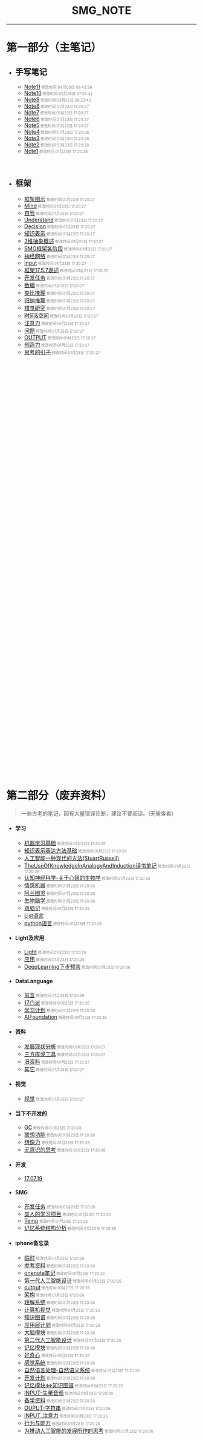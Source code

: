 #  <center>SMG_NOTE</center>

***

# 第一部分（主笔记）

- ## 手写笔记

  - [Note11](手写笔记/Note11.md)<font size="1" color="#888888"> 修改时间:04月03日 09:43:56</font>
  - [Note10](手写笔记/Note10.md)<font size="1" color="#888888"> 修改时间:02月05日 07:54:42</font>
  - [Note9](手写笔记/Note9.md)<font size="1" color="#888888"> 修改时间:03月22日 08:23:40</font>
  - [Note8](手写笔记/Note8.md)<font size="1" color="#888888"> 修改时间:01月23日 17:20:27</font>
  - [Note7](手写笔记/Note7.md)<font size="1" color="#888888"> 修改时间:01月23日 17:20:27</font>
  - [Note6](手写笔记/Note6.md)<font size="1" color="#888888"> 修改时间:01月23日 17:20:27</font>
  - [Note5](手写笔记/Note5.md)<font size="1" color="#888888"> 修改时间:01月23日 17:20:27</font>
  - [Note4](手写笔记/Note4.md)<font size="1" color="#888888"> 修改时间:01月23日 17:20:26</font>
  - [Note3](手写笔记/Note3.md)<font size="1" color="#888888"> 修改时间:01月23日 17:20:26</font>
  - [Note2](手写笔记/Note2.md)<font size="1" color="#888888"> 修改时间:01月23日 17:20:26</font>
  - [Note1](手写笔记/Note1.md)<font size="1" color="#888888"> 修改时间:01月23日 17:20:26</font>

  ​

- ## 框架

  * [框架图示](框架/框架图示.md)<font size="1" color="#888888"> 修改时间:01月23日 17:20:27</font>
  * [Mind](框架/Mind.md)<font size="1" color="#888888"> 修改时间:01月23日 17:20:27</font>
  * [自我](框架/自我.md)<font size="1" color="#888888"> 修改时间:01月23日 17:20:27</font>
  * [Understand](框架/Understand.md)<font size="1" color="#888888"> 修改时间:01月23日 17:20:27</font>
  * [Decision](框架/Decision.md)<font size="1" color="#888888"> 修改时间:01月23日 17:20:27</font>
  * [知识表示](框架/知识表示.md)<font size="1" color="#888888"> 修改时间:01月23日 17:20:27</font>
  * [3维抽象概述](框架/3维抽象概述.md)<font size="1" color="#888888"> 修改时间:01月23日 17:20:27</font>
  * [SMG框架各阶段](框架/SMG框架各阶段.md)<font size="1" color="#888888"> 修改时间:01月23日 17:20:27</font>
  * [神经网络](框架/神经网络.md)<font size="1" color="#888888"> 修改时间:01月23日 17:20:27</font>
  * [Input](框架/Input.md)<font size="1" color="#888888"> 修改时间:01月23日 17:20:27</font>
  * [框架17.5.7表述](框架/框架17.5.7表述.md)<font size="1" color="#888888"> 修改时间:01月23日 17:20:27</font>
  * [开发任务](框架/开发任务.md)<font size="1" color="#888888"> 修改时间:01月23日 17:20:27</font>
  * [数据](框架/数据.md)<font size="1" color="#888888"> 修改时间:01月23日 17:20:27</font>
  * [类比推理](框架/类比推理.md)<font size="1" color="#888888"> 修改时间:01月23日 17:20:27</font>
  * [归纳推理](框架/归纳推理.md)<font size="1" color="#888888"> 修改时间:01月23日 17:20:27</font>
  * [错觉研究](框架/错觉研究.md)<font size="1" color="#888888"> 修改时间:01月23日 17:20:27</font>
  * [时间&空间](框架/时间&空间.md)<font size="1" color="#888888"> 修改时间:01月23日 17:20:27</font>
  * [注意力](框架/注意力.md)<font size="1" color="#888888"> 修改时间:01月23日 17:20:27</font>
  * [问题](框架/问题.md)<font size="1" color="#888888"> 修改时间:01月23日 17:20:27</font>
  * [OUTPUT](框架/OUTPUT.md)<font size="1" color="#888888"> 修改时间:01月23日 17:20:27</font>
  * [创造力](框架/创造力.md)<font size="1" color="#888888"> 修改时间:01月23日 17:20:27</font>
  * [思考的引子](框架/思考的引子.md)<font size="1" color="#888888"> 修改时间:01月23日 17:20:27</font>





































  ​
<br><br><br><br><br><br><br><br><br><br><br><br><br><br><br><br>
<br><br><br><br><br><br><br><br><br><br><br><br><br><br><br><br>
<br><br><br><br><br><br><br><br><br><br><br><br><br><br><br><br>
<br><br><br><br><br><br><br><br><br><br><br><br><br><br><br><br>







































# 第二部分（废弃资料）

> 一些古老的笔记，因有大量错误论断，建议不要阅读。(无需查看)

- #### 学习

  * [机器学习基础](学习/机器学习基础.md)<font size="1" color="#888888"> 修改时间:01月23日 17:20:26</font>
  * [知识表示表达方法基础](学习/知识表示表达方法基础.md)<font size="1" color="#888888"> 修改时间:01月23日 17:20:26</font>
  * [人工智能一种现代的方法(StuartRussell)](学习/人工智能一种现代的方法(StuartRussell).md)
  * [TheUseOfKnowledgeInAnalogyAndInduction读书笔记](学习/TheUseOfKnowledgeInAnalogyAndInduction读书笔记.md)<font size="1" color="#888888"> 修改时间:01月23日 17:20:26</font>
  * [认知神经科学-关于心智的生物学](学习/认知神经科学-关于心智的生物学.md)<font size="1" color="#888888"> 修改时间:01月23日 17:20:26</font>
  * [情感机器](学习/情感机器.md)<font size="1" color="#888888"> 修改时间:01月23日 17:20:26</font>
  * [阿兰图灵](学习/阿兰图灵.md)<font size="1" color="#888888"> 修改时间:01月23日 17:20:26</font>
  * [生物脑学](学习/生物脑学.md)<font size="1" color="#888888"> 修改时间:01月23日 17:20:26</font>
  * [双脑记](学习/双脑记.md)<font size="1" color="#888888"> 修改时间:01月23日 17:20:26</font>
  * [List语言](学习/List语言.md)
  * [python语言](学习/python语言.md)<font size="1" color="#888888"> 修改时间:01月23日 17:20:26</font>

- #### Light及应用

  * [Light](Light及应用/Light.md)<font size="1" color="#888888"> 修改时间:01月23日 17:20:26</font>
  * [应用](Light及应用/应用.md)<font size="1" color="#888888"> 修改时间:01月23日 17:20:26</font>
  * [DeepLearning下步预言](Light及应用/DeepLearning下步预言.md)<font size="1" color="#888888"> 修改时间:01月23日 17:20:26</font>

- #### DataLanguage

  * [前言](DataLanguage/前言.md)<font size="1" color="#888888"> 修改时间:01月23日 17:20:26</font>
  * [17门派](DataLanguage/17门派.md)<font size="1" color="#888888"> 修改时间:01月23日 17:20:26</font>
  * [学习计划](DataLanguage/学习计划.md)<font size="1" color="#888888"> 修改时间:01月23日 17:20:26</font>
  * [AIFoundation](DataLanguage/AIFoundation.md)<font size="1" color="#888888"> 修改时间:01月23日 17:20:26</font>

- #### 资料

  * [发展现状分析](资料/发展现状分析.md)<font size="1" color="#888888"> 修改时间:01月23日 17:20:27</font>
  * [三方库或工具](资料/三方库或工具.md)<font size="1" color="#888888"> 修改时间:01月23日 17:20:27</font>
  * [旧资料](资料/旧资料.md)<font size="1" color="#888888"> 修改时间:01月23日 17:20:27</font>
  * [其它](资料/其它.md)<font size="1" color="#888888"> 修改时间:01月23日 17:20:27</font>

- #### 视觉

  * [视觉](视觉/视觉.md)<font size="1" color="#888888"> 修改时间:01月23日 17:20:27</font>

- #### 当下不开发的

  * [GC](当下不开发的/GC.md)<font size="1" color="#888888"> 修改时间:01月23日 17:20:26</font>
  * [联想功能](当下不开发的/联想功能.md)<font size="1" color="#888888"> 修改时间:01月23日 17:20:26</font>
  * [想像力](当下不开发的/想像力.md)<font size="1" color="#888888"> 修改时间:01月23日 17:20:26</font>
  * [无意识的思考](当下不开发的/无意识的思考.md)<font size="1" color="#888888"> 修改时间:01月23日 17:20:26</font>

- #### 开发

  * [17.07.19](开发/17.07.19.md)

- #### SMG

  * [开发任务](SMG/开发任务.md) <font size="1" color="#888888"> 修改时间:01月23日 17:20:26</font>
  * [类人的学习项目](SMG/类人的学习项目.md)<font size="1" color="#888888"> 修改时间:01月23日 17:20:26</font>
  * [Temp](SMG/Temp.md)<font size="1" color="#888888"> 修改时间:01月23日 17:20:26</font>
  * [记忆系统结构分析](SMG/记忆系统结构分析.md)<font size="1" color="#888888"> 修改时间:01月23日 17:20:26</font>

- #### iphone备忘录

  * [临时](iphone备忘录/临时.md)<font size="1" color="#888888"> 修改时间:01月23日 17:20:26</font>
  * [参考资料](iphone备忘录/参考资料.md)<font size="1" color="#888888"> 修改时间:01月23日 17:20:26</font>
  * [onenote笔记](iphone备忘录/onenote笔记.md)<font size="1" color="#888888"> 修改时间:01月23日 17:20:26</font>
  * [第一代人工智能设计](iphone备忘录/第一代人工智能设计.md)<font size="1" color="#888888"> 修改时间:01月23日 17:20:26</font>
  * [output](iphone备忘录/output.md)<font size="1" color="#888888"> 修改时间:01月23日 17:20:26</font>
  * [架构](iphone备忘录/架构.md)<font size="1" color="#888888"> 修改时间:01月23日 17:20:26</font>
  * [理解系统](iphone备忘录/理解系统.md)<font size="1" color="#888888"> 修改时间:01月23日 17:20:26</font>
  * [计算机视觉](iphone备忘录/计算机视觉.md)<font size="1" color="#888888"> 修改时间:01月23日 17:20:26</font>
  * [知识图谱](iphone备忘录/知识图谱.md)<font size="1" color="#888888"> 修改时间:01月23日 17:20:26</font>
  * [应用层计划](iphone备忘录/应用层计划.md)<font size="1" color="#888888"> 修改时间:01月23日 17:20:26</font>
  * [大脑模块](iphone备忘录/大脑模块.md)<font size="1" color="#888888"> 修改时间:01月23日 17:20:26</font>
  * [第二代人工智能设计](iphone备忘录/第二代人工智能设计.md)<font size="1" color="#888888"> 修改时间:01月23日 17:20:26</font>
  * [记忆模块](iphone备忘录/记忆模块.md)<font size="1" color="#888888"> 修改时间:01月23日 17:20:26</font>
  * [好奇心](iphone备忘录/好奇心.md)<font size="1" color="#888888"> 修改时间:01月23日 17:20:26</font>
  * [感觉系统](iphone备忘录/感觉系统.md)<font size="1" color="#888888"> 修改时间:01月23日 17:20:26</font>
  * [自然语言处理-自然语义系统](iphone备忘录/自然语言处理-自然语义系统.md)<font size="1" color="#888888"> 修改时间:01月23日 17:20:26</font>
  * [开发计划](iphone备忘录/开发计划.md)<font size="1" color="#888888"> 修改时间:01月23日 17:20:26</font>
  * [记忆模块<=>知识图谱](iphone备忘录/记忆模块<=>知识图谱.md)<font size="1" color="#888888"> 修改时间:01月23日 17:20:26</font>
  * [INPUT-矢量音频](iphone备忘录/INPUT-矢量音频.md)<font size="1" color="#888888"> 修改时间:01月23日 17:20:26</font>
  * [备学资料](iphone备忘录/备学资料.md)<font size="1" color="#888888"> 修改时间:01月23日 17:20:26</font>
  * [OUPUT-字符串](iphone备忘录/OUPUT-字符串.md)<font size="1" color="#888888"> 修改时间:01月23日 17:20:26</font>
  * [INPUT_注意力](iphone备忘录/INPUT_注意力.md)<font size="1" color="#888888"> 修改时间:01月23日 17:20:26</font>
  * [行为与能力](iphone备忘录/行为与能力.md)<font size="1" color="#888888"> 修改时间:01月23日 17:20:26</font>
  * [为推动人工智能的发展所作的思考](iphone备忘录/为推动人工智能的发展所作的思考.md)<font size="1" color="#888888"> 修改时间:01月23日 17:20:26</font>

























